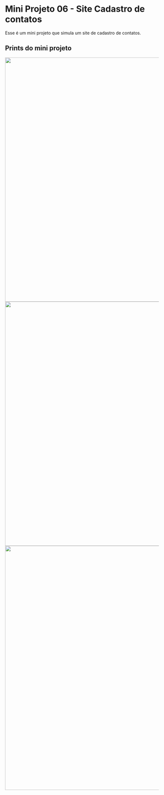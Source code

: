 # Mini Projeto 06 - Site Cadastro de contatos

Esse é um mini projeto que simula um site de cadastro de contatos.

## Prints do mini projeto

<img width='800' src='https://uploaddeimagens.com.br/imagens/pu69dgI'/>
<img width='800' src='https://uploaddeimagens.com.br/imagens/-ziPPnc'/>
<img width='800' src='https://uploaddeimagens.com.br/imagens/CF8IFbw'/>